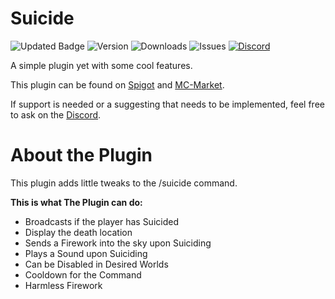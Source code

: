# Suicide

![Updated Badge](https://badges.pufler.dev/updated/ExceptedPrism3/Suicide)
![Version](https://img.shields.io/github/v/release/ExceptedPrism3/Suicide)
![Downloads](https://img.shields.io/github/downloads/ExceptedPrism3/Suicide/total)
![Issues](https://img.shields.io/github/issues/ExceptedPrism3/Suicide)
[![Discord](https://img.shields.io/discord/850407951629287424)](https://discord.gg/MfR5mcpVfX)

A simple plugin yet with some cool features.

This plugin can be found on [Spigot](https://www.spigotmc.org/resources/suicide.93367/) and [MC-Market](https://www.mc-market.org/resources/20360/).

If support is needed or a suggesting that needs to be implemented, feel free to ask on the [Discord](https://discord.gg/MfR5mcpVfX).

# About the Plugin
This plugin adds little tweaks to the /suicide command.

**This is what The Plugin can do:**
* Broadcasts if the player has Suicided
* Display the death location
* Sends a Firework into the sky upon Suiciding
* Plays a Sound upon Suiciding
* Can be Disabled in Desired Worlds
* Cooldown for the Command
* Harmless Firework